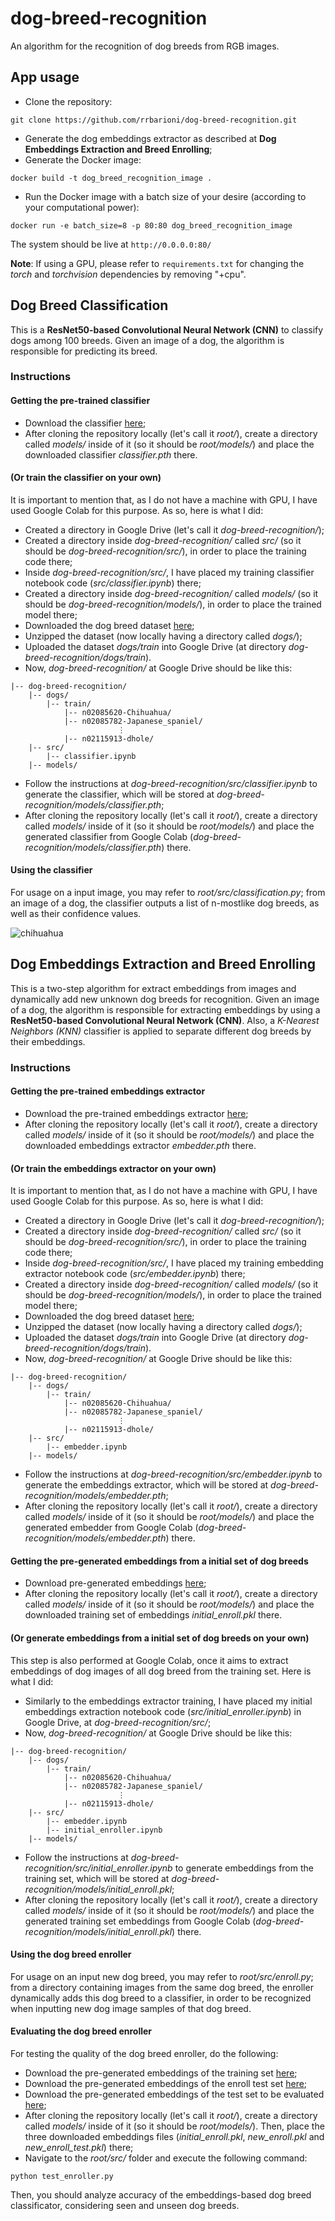 # dog-breed-recognition
An algorithm for the recognition of dog breeds from RGB images.

## App usage
- Clone the repository:
````
git clone https://github.com/rrbarioni/dog-breed-recognition.git
````
- Generate the dog embeddings extractor as described at **Dog Embeddings Extraction and Breed Enrolling**;
- Generate the Docker image:
````
docker build -t dog_breed_recognition_image .
````
- Run the Docker image with a batch size of your desire (according to your computational power):
````
docker run -e batch_size=8 -p 80:80 dog_breed_recognition_image
````
The system should be live at `http://0.0.0.0:80/`

**Note**: If using a GPU, please refer to `requirements.txt` for changing the *torch* and *torchvision* dependencies by removing "+cpu".

## Dog Breed Classification
This is a **ResNet50-based Convolutional Neural Network (CNN)** to classify dogs among 100 breeds. Given an image of a dog, the algorithm is responsible for predicting its breed.

### Instructions

#### Getting the pre-trained classifier

- Download the classifier [here](https://drive.google.com/file/d/1-8vHTVxI5SxEuK41xujYHUHjqZtyJhaC/view?usp=sharing);
- After cloning the repository locally (let's call it *root/*), create a directory called *models/* inside of it (so it should be *root/models/*) and place the downloaded classifier *classifier.pth* there.

#### (Or train the classifier on your own)

It is important to mention that, as I do not have a machine with GPU, I have used Google Colab for this purpose. As so, here is what I did:
 
- Created a directory in Google Drive (let's call it *dog-breed-recognition/*);
- Created a directory inside *dog-breed-recognition/* called *src/* (so it should be *dog-breed-recognition/src/*), in order to place the training code there;
- Inside *dog-breed-recognition/src/*, I have placed my training classifier notebook code (*src/classifier.ipynb*) there;
- Created a directory inside *dog-breed-recognition/* called *models/* (so it should be *dog-breed-recognition/models/*), in order to place the trained model there;
- Downloaded the dog breed dataset [here](https://drive.google.com/file/d/1DAyRYzZ9B-Nz5hLL9XIm3S3kDI5FBJH0/view);
- Unzipped the dataset (now locally having a directory called *dogs/*);
- Uploaded the dataset *dogs/train* into Google Drive (at directory *dog-breed-recognition/dogs/train*).
- Now, *dog-breed-recognition/* at Google Drive should be like this:
````
|-- dog-breed-recognition/
    |-- dogs/
        |-- train/
            |-- n02085620-Chihuahua/
            |-- n02085782-Japanese_spaniel/
                        ⋮
            |-- n02115913-dhole/
    |-- src/
        |-- classifier.ipynb
    |-- models/
````
- Follow the instructions at *dog-breed-recognition/src/classifier.ipynb* to generate the classifier, which will be stored at *dog-breed-recognition/models/classifier.pth*;
- After cloning the repository locally (let's call it *root/*), create a directory called *models/* inside of it (so it should be *root/models/*) and place the generated classifier from Google Colab (*dog-breed-recognition/models/classifier.pth*) there.

#### Using the classifier

For usage on a input image, you may refer to *root/src/classification.py*; from an image of a dog, the classifier outputs a list of n-mostlike dog breeds, as well as their confidence values.

![chihuahua](doc/n02085620_242_pred.jpg)

## Dog Embeddings Extraction and Breed Enrolling
This is a two-step algorithm for extract embeddings from images and dynamically add new unknown dog breeds for recognition. Given an image of a dog, the algorithm is responsible for extracting embeddings by using a **ResNet50-based Convolutional Neural Network (CNN)**. Also, a *K-Nearest Neighbors (KNN)* classifier is applied to separate different dog breeds by their embeddings.

### Instructions

#### Getting the pre-trained embeddings extractor

- Download the pre-trained embeddings extractor [here](https://drive.google.com/file/d/1zhXNrfpoA_JYlcU2QgCVW8VKfFZMTN62/view?usp=sharing);
- After cloning the repository locally (let's call it *root/*), create a directory called *models/* inside of it (so it should be *root/models/*) and place the downloaded embeddings extractor *embedder.pth* there.

#### (Or train the embeddings extractor on your own)

It is important to mention that, as I do not have a machine with GPU, I have used Google Colab for this purpose. As so, here is what I did:
 
- Created a directory in Google Drive (let's call it *dog-breed-recognition/*);
- Created a directory inside *dog-breed-recognition/* called *src/* (so it should be *dog-breed-recognition/src/*), in order to place the training code there;
- Inside *dog-breed-recognition/src/*, I have placed my training embedding extractor notebook code (*src/embedder.ipynb*) there;
- Created a directory inside *dog-breed-recognition/* called *models/* (so it should be *dog-breed-recognition/models/*), in order to place the trained model there;
- Downloaded the dog breed dataset [here](https://drive.google.com/file/d/1DAyRYzZ9B-Nz5hLL9XIm3S3kDI5FBJH0/view);
- Unzipped the dataset (now locally having a directory called *dogs/*);
- Uploaded the dataset *dogs/train* into Google Drive (at directory *dog-breed-recognition/dogs/train*).
- Now, *dog-breed-recognition/* at Google Drive should be like this:
````
|-- dog-breed-recognition/
    |-- dogs/
        |-- train/
            |-- n02085620-Chihuahua/
            |-- n02085782-Japanese_spaniel/
                        ⋮
            |-- n02115913-dhole/
    |-- src/
        |-- embedder.ipynb
    |-- models/
````
- Follow the instructions at *dog-breed-recognition/src/embedder.ipynb* to generate the embeddings extractor, which will be stored at *dog-breed-recognition/models/embedder.pth*;
- After cloning the repository locally (let's call it *root/*), create a directory called *models/* inside of it (so it should be *root/models/*) and place the generated embedder from Google Colab (*dog-breed-recognition/models/embedder.pth*) there.

#### Getting the pre-generated embeddings from a initial set of dog breeds

- Download pre-generated embeddings [here](https://drive.google.com/file/d/1atfoq6365gZfT4F3uauHShx4G14o3LHF/view?usp=sharing);
- After cloning the repository locally (let's call it *root/*), create a directory called *models/* inside of it (so it should be *root/models/*) and place the downloaded training set of embeddings *initial_enroll.pkl* there.

#### (Or generate embeddings from a initial set of dog breeds on your own)

This step is also performed at Google Colab, once it aims to extract embeddings of dog images of all dog breed from the training set. Here is what I did:

- Similarly to the embeddings extractor training, I have placed my initial embeddings extraction notebook code (*src/initial_enroller.ipynb*) in Google Drive, at *dog-breed-recognition/src/*;
- Now, *dog-breed-recognition/* at Google Drive should be like this:
````
|-- dog-breed-recognition/
    |-- dogs/
        |-- train/
            |-- n02085620-Chihuahua/
            |-- n02085782-Japanese_spaniel/
                        ⋮
            |-- n02115913-dhole/
    |-- src/
        |-- embedder.ipynb
        |-- initial_enroller.ipynb
    |-- models/
````
- Follow the instructions at *dog-breed-recognition/src/initial_enroller.ipynb* to generate embeddings from the training set, which will be stored at *dog-breed-recognition/models/initial_enroll.pkl*;
- After cloning the repository locally (let's call it *root/*), create a directory called *models/* inside of it (so it should be *root/models/*) and place the generated training set embeddings from Google Colab (*dog-breed-recognition/models/initial_enroll.pkl*) there.

#### Using the dog breed enroller

For usage on an input new dog breed, you may refer to *root/src/enroll.py*; from a directory containing images from the same dog breed, the enroller dynamically adds this dog breed to a classifier, in order to be recognized when inputting new dog image samples of that dog breed.

#### Evaluating the dog breed enroller

For testing the quality of the dog breed enroller, do the following:

- Download the pre-generated embeddings of the training set [here](https://drive.google.com/file/d/1atfoq6365gZfT4F3uauHShx4G14o3LHF/view?usp=sharing);
- Download the pre-generated embeddings of the enroll test set [here](https://drive.google.com/file/d/1PN6h9YzYITR5jtD3Ydb4YlG0q8c_gOD-/view?usp=sharing);
- Download the pre-generated embeddings of the test set to be evaluated [here](https://drive.google.com/file/d/1-1LLZdRdVHNWBpBfbSx5vNaGH3Yo3Ans/view?usp=sharing);
- After cloning the repository locally (let's call it *root/*), create a directory called *models/* inside of it (so it should be *root/models/*). Then, place the three downloaded embeddings files (*initial_enroll.pkl*, *new_enroll.pkl* and *new_enroll_test.pkl*) there;
- Navigate to the *root/src/* folder and execute the following command:
````
python test_enroller.py
````
Then, you should analyze accuracy of the embeddings-based dog breed classificator, considering seen and unseen dog breeds.
